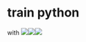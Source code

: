 # train python
<a>with <img src="https://img.shields.io/badge/ASUS-000000?style=flat-square&logo=ASUS&logoColor=white"/><img src="https://img.shields.io/badge/Instagram-E4405F?style=flat-square&logo=Instagram&logoColor=white"/><img src="https://img.shields.io/badge/Python-3776AB?style=flat-square&logo=Python&logoColor=white"/></a>
